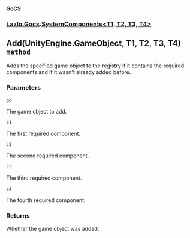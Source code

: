 #### [GoCS](./GoCS.md 'GoCS')
### [Lazlo.Gocs](./GoCS.md#Lazlo-Gocs 'Lazlo.Gocs').[SystemComponents&lt;T1, T2, T3, T4&gt;](./Lazlo-Gocs-SystemComponents-T1-_T2-_T3-_T4-.md 'Lazlo.Gocs.SystemComponents&lt;T1, T2, T3, T4&gt;')
## Add(UnityEngine.GameObject, T1, T2, T3, T4) `method`
Adds the specified game object to the registry if it contains the required components and if it wasn't already added before.
### Parameters

<a name='Lazlo-Gocs-SystemComponents-T1-_T2-_T3-_T4--Add(UnityEngine-GameObject-_T1-_T2-_T3-_T4)-go'></a>
`go`

The game object to add.

<a name='Lazlo-Gocs-SystemComponents-T1-_T2-_T3-_T4--Add(UnityEngine-GameObject-_T1-_T2-_T3-_T4)-c1'></a>
`c1`

The first required component.

<a name='Lazlo-Gocs-SystemComponents-T1-_T2-_T3-_T4--Add(UnityEngine-GameObject-_T1-_T2-_T3-_T4)-c2'></a>
`c2`

The second required component.

<a name='Lazlo-Gocs-SystemComponents-T1-_T2-_T3-_T4--Add(UnityEngine-GameObject-_T1-_T2-_T3-_T4)-c3'></a>
`c3`

The third required component.

<a name='Lazlo-Gocs-SystemComponents-T1-_T2-_T3-_T4--Add(UnityEngine-GameObject-_T1-_T2-_T3-_T4)-c4'></a>
`c4`

The fourth required component.
### Returns
Whether the game object was added.
